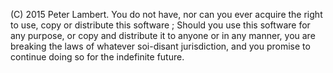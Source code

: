 (C) 2015 Peter Lambert. You do not have, nor can you ever acquire the right to
  use, copy or distribute this software ; Should you use this software for any
  purpose, or copy and distribute it to anyone or in any manner, you are breaking
  the laws of whatever soi-disant jurisdiction, and you promise to continue doing
  so for the indefinite future.

